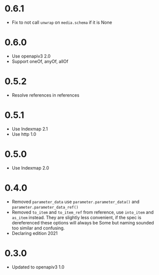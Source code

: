 # 0.6.1
- Fix to not call `unwrap` on `media.schema` if it is None

# 0.6.0
- Use openapiv3 2.0
- Support oneOf, anyOf, allOf

# 0.5.2
- Resolve references in references

# 0.5.1
- Use Indexmap 2.1
- Use http 1.0

# 0.5.0
- Use Indexmap 2.0

# 0.4.0
- Removed `parameter_data` use `parameter.parameter_data()` and `parameter.parameter_data_ref()`
- Removed `to_item` and `to_item_ref` from reference, use `into_item` and `as_item` instead. They are slightly less convenient, if the spec is dereferenced these options will always be Some but naming sounded too similar and confusing.
- Declaring edition 2021

# 0.3.0
- Updated to openapiv3 1.0
